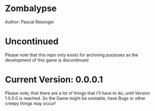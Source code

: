 Zombalypse
==========

Author:   Pascal Riesinger 

Uncontinued
===========
Please note that this repo only exists for archiving purposes as the development of this game is discontinued



Current Version: 0.0.0.1 
========================

Please note, that there are a lot of things that I'll have to do, until Version 1.0.0.0 is reached. So the Game might be unstable, have Bugs or other creepy things may occur!



